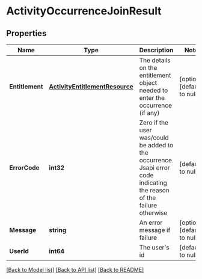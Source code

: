 # ActivityOccurrenceJoinResult

## Properties
Name | Type | Description | Notes
------------ | ------------- | ------------- | -------------
**Entitlement** | [**ActivityEntitlementResource**](ActivityEntitlementResource.md) | The details on the entitlement object needed to enter the occurrence (if any) | [optional] [default to null]
**ErrorCode** | **int32** | Zero if the user was/could be added to the occurrence. Jsapi error code indicating the reason of the failure otherwise | [default to null]
**Message** | **string** | An error message if failure | [optional] [default to null]
**UserId** | **int64** | The user&#39;s id | [default to null]

[[Back to Model list]](../README.md#documentation-for-models) [[Back to API list]](../README.md#documentation-for-api-endpoints) [[Back to README]](../README.md)


